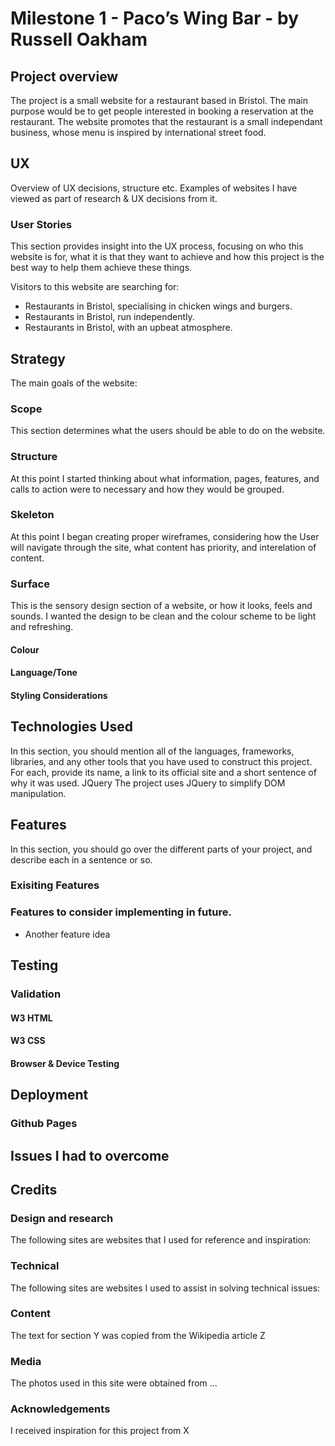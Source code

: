 # Milestone 1 - Paco’s Wing Bar - by Russell Oakham

## Project overview

The project is a small website for a restaurant based in Bristol. The main purpose would be to get people interested in booking a reservation at the restaurant. The website promotes that the restaurant is a small independant business, whose menu is inspired by international street food. 

## UX

Overview of UX decisions, structure etc. Examples of websites I have viewed as part of research & UX decisions from it.

### User Stories

This section provides insight into the UX process, focusing on who this website is for, what it is that they want to achieve and how this project is the best way to help them achieve these things.

Visitors to this website are searching for:
 - Restaurants in Bristol, specialising in chicken wings and burgers.
 - Restaurants in Bristol, run independently.
 - Restaurants in Bristol, with an upbeat atmosphere.

 ## Strategy
The main goals of the website:

### Scope
This section determines what the users should be able to do on the website.

### Structure
At this point I started thinking about what information, pages, features, and calls to action were to necessary and how they would be grouped.

### Skeleton
At this point I began creating proper wireframes, considering how the User will navigate through the site, what content has priority, and interelation of content.

### Surface
This is the sensory design section of a website, or how it looks, feels and sounds. I wanted the design to be clean and the colour scheme to be light and refreshing. 

#### Colour

#### Language/Tone 

#### Styling Considerations

## Technologies Used

In this section, you should mention all of the languages, frameworks, libraries, and any other tools that you have used to construct this project. For each, provide its name, a link to its official site and a short sentence of why it was used.
JQuery
The project uses JQuery to simplify DOM manipulation.

## Features
In this section, you should go over the different parts of your project, and describe each in a sentence or so.

### Exisiting Features

### Features to consider implementing in future.
 - Another feature idea

## Testing

### Validation

#### W3 HTML

#### W3 CSS 

#### Browser & Device Testing

## Deployment

### Github Pages

## Issues I had to overcome

## Credits

### Design and research
The following sites are websites that I used for reference and inspiration:

### Technical
The following sites are websites I used to assist in solving technical issues:

### Content

The text for section Y was copied from the Wikipedia article Z

### Media

The photos used in this site were obtained from ...

### Acknowledgements

I received inspiration for this project from X
